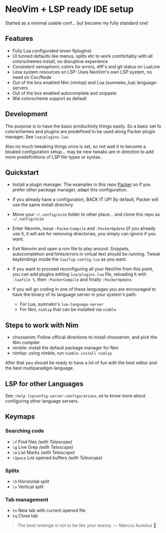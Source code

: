 # NeoVim + LSP ready IDE setup

Started as a minimal usable conf... but become my fully standard one!

## Features

* Fully Lua configurated (even ftplugins)
* UI tunned defaults like menus, splits etc to work comfortably with all
  colorschemes install, no disruptive experience
* Consistent semaphoric colors for errors, diff's and git status on LuaLine
* Less system resources on LSP: Uses NeoVim's own LSP system, no need on Coc/Node
* Out of the box enabled Nim (nimlsp) and Lua (sumneko_lua) language-servers
* Out of the box enabled autocomplete and snippets
* Wal colorscheme support as default


## Development

The purpose is to have the basic productivity things easily.
So a basic set fo colorschemes and plugins are predefined to be used
along Packer plugin manager. See `lua/plugins.lua`.

Also no much tweaking things once is set, so not wait it to become
a bloated configuration setup... may be new tweaks are in direction
to add more predefinitions of LSP file types or syntax.


## Quickstart

* Install a plugin manager. The examples in this repo
  [Packer](https://github.com/wbthomason/packer.nvim)
  so if you prefer other package manager, adapt this configuration.

* If you already have a configuration, BACK IT UP! By default,
  Packer will use the same install directory.

* Move your `~/.config/nvim` folder to other place... and clone this
  repo as `~/.config/nvim`

* Enter Neovim, issue `:PackerCompile` and `:PackerUpdate` (if you
  already use it, it will ask for removing directories, you simply
  can ignore if you want.

* Exit Neovim and open a nim file to play around. Snippets,
  autocompletion and hints/errors in virtual text should be running.
  Tweak keybindings inside the `lua/lsp-config.lua` as you want.

* If you want to proceed reconfiguring all your NeoVim from this point,
  you can add plugins editing `lua/plugins.lua` file, reloading it with
  `:luafile %`, then `:PackerCompile` and finally `:PackerUpdate`.

* If you will go coding in one of these languages you are encouraged
  to have the binary of its language server in your system's path:

    - For Lua, sumneko's `lua-language-server`
    - For Nim, `nimlsp` that can be installed via `nimble`


## Steps to work with Nim

* choosenim: Follow official directions to install choosenim, and pick
  the Nim compiler
* nimble: install the default package manager for Nim
* nimlsp: using nimble, run `nimble install nimlsp`

After that you should be ready to have a lot of fun with the
best editor and the best multiparadigm language.


## LSP for other Languages

See `:help lspconfig-server-configurations.md` to know more about
configuring other language servers.


## Keymaps

### Searching code
* `\f` Find files _(with Telescope)_
* `\g` Live Grep  _(with Telescope)_
* `\m` List Marks _(with Telescope)_
* `\Space` List opened buffers _(with Telescope)_

### Splits
* `\h` Horizontal split
* `\v` Vertical split

### Tab management
* `tn` New tab with current opened file
* `tq` Close tab



> The best revenge
> is not to be like your enemy.
> — Marcus Aurelius 👑

